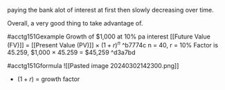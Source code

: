 paying the bank alot of interest at first then slowly decreasing over time.

Overall, a very good thing to take advantage of.

#acctg151Gexample
Growth of $1,000 at 10% pa interest
[[Future Value (FV)]] = [[Present Value (PV)]] $\times$ $(1 + r)^n$ ^b7774c
n = 40, r = 10%
Factor is 45.259,
$1,000 $\times$ 45.259 = $45,259 ^d3a7bd

#acctg151Gformula
![[Pasted image 20240302142300.png]]
- $(1 + r)$ = growth factor